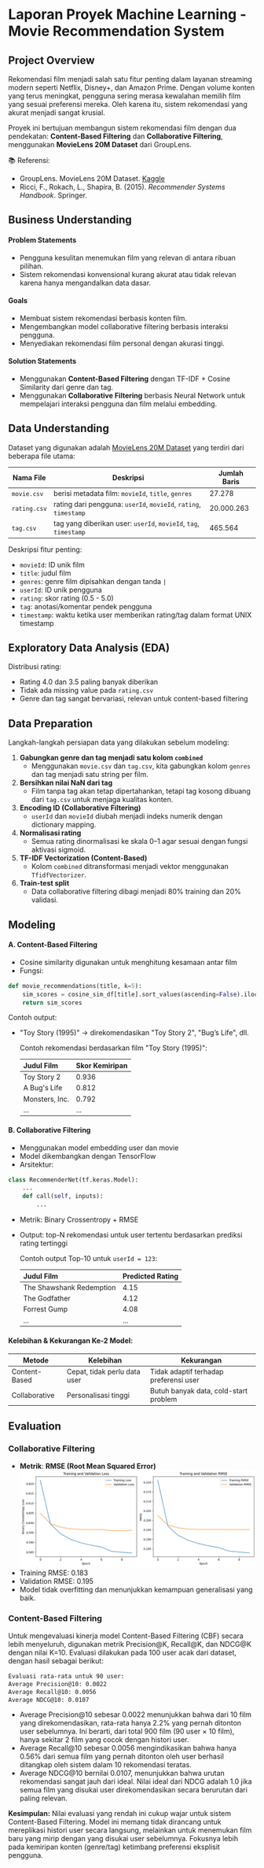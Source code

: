 
# Laporan Proyek Machine Learning - Movie Recommendation System

## Project Overview

Rekomendasi film menjadi salah satu fitur penting dalam layanan streaming modern seperti Netflix, Disney+, dan Amazon Prime. Dengan volume konten yang terus meningkat, pengguna sering merasa kewalahan memilih film yang sesuai preferensi mereka. Oleh karena itu, sistem rekomendasi yang akurat menjadi sangat krusial.

Proyek ini bertujuan membangun sistem rekomendasi film dengan dua pendekatan: **Content-Based Filtering** dan **Collaborative Filtering**, menggunakan **MovieLens 20M Dataset** dari GroupLens.

📚 Referensi:
- GroupLens. MovieLens 20M Dataset. [Kaggle](https://www.kaggle.com/datasets/grouplens/movielens-20m-dataset)
- Ricci, F., Rokach, L., Shapira, B. (2015). *Recommender Systems Handbook*. Springer.

## Business Understanding

#### Problem Statements

- Pengguna kesulitan menemukan film yang relevan di antara ribuan pilihan.
- Sistem rekomendasi konvensional kurang akurat atau tidak relevan karena hanya mengandalkan data dasar.

#### Goals

- Membuat sistem rekomendasi berbasis konten film.
- Mengembangkan model collaborative filtering berbasis interaksi pengguna.
- Menyediakan rekomendasi film personal dengan akurasi tinggi.

#### Solution Statements

- Menggunakan **Content-Based Filtering** dengan TF-IDF + Cosine Similarity dari genre dan tag.
- Menggunakan **Collaborative Filtering** berbasis Neural Network untuk mempelajari interaksi pengguna dan film melalui embedding.

## Data Understanding

Dataset yang digunakan adalah [MovieLens 20M Dataset](https://www.kaggle.com/datasets/grouplens/movielens-20m-dataset) yang terdiri dari beberapa file utama:

| Nama File | Deskripsi | Jumlah Baris |
|-----------|-----------|--------------|
| `movie.csv` | berisi metadata film: `movieId`, `title`, `genres` | 27.278 |
| `rating.csv` | rating dari pengguna: `userId`, `movieId`, `rating`, `timestamp` | 20.000.263 |
| `tag.csv` | tag yang diberikan user: `userId`, `movieId`, `tag`, `timestamp` | 465.564 |

Deskripsi fitur penting:
- `movieId`: ID unik film
- `title`: judul film
- `genres`: genre film dipisahkan dengan tanda `|`
- `userId`: ID unik pengguna
- `rating`: skor rating (0.5 - 5.0)
- `tag`: anotasi/komentar pendek pengguna
- `timestamp`: waktu ketika user memberikan rating/tag dalam format UNIX timestamp

## Exploratory Data Analysis (EDA)

Distribusi rating:
- Rating 4.0 dan 3.5 paling banyak diberikan
- Tidak ada missing value pada `rating.csv`
- Genre dan tag sangat bervariasi, relevan untuk content-based filtering

## Data Preparation
Langkah-langkah persiapan data yang dilakukan sebelum modeling:

1. **Gabungkan genre dan tag menjadi satu kolom `combined`**
   - Menggunakan `movie.csv` dan `tag.csv`, kita gabungkan kolom `genres` dan tag menjadi satu string per film.
2. **Bersihkan nilai NaN dari tag**
   - Film tanpa tag akan tetap dipertahankan, tetapi tag kosong dibuang dari `tag.csv` untuk menjaga kualitas konten.
3. **Encoding ID (Collaborative Filtering)**
   - `userId` dan `movieId` diubah menjadi indeks numerik dengan dictionary mapping.
4. **Normalisasi rating**
   - Semua rating dinormalisasi ke skala 0–1 agar sesuai dengan fungsi aktivasi sigmoid.
5. **TF-IDF Vectorization (Content-Based)**
   - Kolom `combined` ditransformasi menjadi vektor menggunakan `TfidfVectorizer`.
6. **Train-test split**
   - Data collaborative filtering dibagi menjadi 80% training dan 20% validasi.

## Modeling

#### A. Content-Based Filtering
- Cosine similarity digunakan untuk menghitung kesamaan antar film
- Fungsi:
```python
def movie_recommendations(title, k=5):
    sim_scores = cosine_sim_df[title].sort_values(ascending=False).iloc[1:k+1]
    return sim_scores
```
Contoh output:
- "Toy Story (1995)" → direkomendasikan "Toy Story 2", "Bug’s Life", dll.

    Contoh rekomendasi berdasarkan film "Toy Story (1995)":
    
    | Judul Film                 | Skor Kemiripan |
    |---------------------------|----------------|
    | Toy Story 2               | 0.936          |
    | A Bug's Life              | 0.812          |
    | Monsters, Inc.            | 0.792          |
    | ...                       | ...            |

#### B. Collaborative Filtering
- Menggunakan model embedding user dan movie
- Model dikembangkan dengan TensorFlow
- Arsitektur:
```python
class RecommenderNet(tf.keras.Model):
    ...
    def call(self, inputs):
        ...
```
- Metrik: Binary Crossentropy + RMSE
- Output: top-N rekomendasi untuk user tertentu berdasarkan prediksi rating tertinggi

    Contoh output Top-10 untuk `userId = 123`:
    
    | Judul Film                        | Predicted Rating |
    |----------------------------------|------------------|
    | The Shawshank Redemption         | 4.15             |
    | The Godfather                    | 4.12             |
    | Forrest Gump                     | 4.08             |
    | ...                              | ...              |

#### Kelebihan & Kekurangan Ke-2 Model:

| Metode               | Kelebihan                            | Kekurangan                            |
|----------------------|--------------------------------------|----------------------------------------|
| Content-Based        | Cepat, tidak perlu data user         | Tidak adaptif terhadap preferensi user |
| Collaborative        | Personalisasi tinggi                 | Butuh banyak data, cold-start problem  |

## Evaluation
### Collaborative Filtering
- **Metrik**: **RMSE (Root Mean Squared Error)**
  ![Image RMSE](https://github.com/alvinaaulia/dashboard-streamlit/blob/main/download%20(44).png)
- Training RMSE: 0.183
- Validation RMSE: 0.195
- Model tidak overfitting dan menunjukkan kemampuan generalisasi yang baik.

### Content-Based Filtering
Untuk mengevaluasi kinerja model Content-Based Filtering (CBF) secara lebih menyeluruh, digunakan metrik Precision@K, Recall@K, dan NDCG@K dengan nilai K=10. Evaluasi dilakukan pada 100 user acak dari dataset, dengan hasil sebagai berikut:
```
Evaluasi rata-rata untuk 90 user:
Average Precision@10: 0.0022
Average Recall@10: 0.0056
Average NDCG@10: 0.0107
```

- Average Precision@10 sebesar 0.0022 menunjukkan bahwa dari 10 film yang direkomendasikan, rata-rata hanya 2.2% yang pernah ditonton user sebelumnya. Ini berarti, dari total 900 film (90 user × 10 film), hanya sekitar 2 film yang cocok dengan histori user.
- Average Recall@10 sebesar 0.0056 mengindikasikan bahwa hanya 0.56% dari semua film yang pernah ditonton oleh user berhasil ditangkap oleh sistem dalam 10 rekomendasi teratas.
- Average NDCG@10 bernilai 0.0107, menunjukkan bahwa urutan rekomendasi sangat jauh dari ideal. Nilai ideal dari NDCG adalah 1.0 jika semua film yang disukai user direkomendasikan secara berurutan dari paling relevan.

**Kesimpulan:**
Nilai evaluasi yang rendah ini cukup wajar untuk sistem Content-Based Filtering. Model ini memang tidak dirancang untuk mereplikasi histori user secara langsung, melainkan untuk menemukan film baru yang mirip dengan yang disukai user sebelumnya. Fokusnya lebih pada kemiripan konten (genre/tag) ketimbang preferensi eksplisit pengguna.

